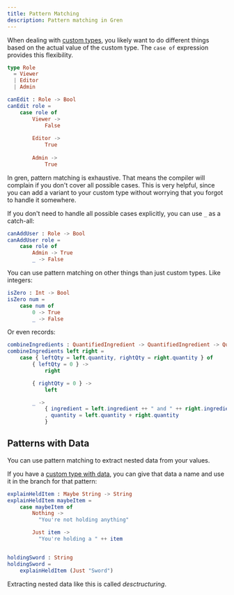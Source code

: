 ```yaml
---
title: Pattern Matching
description: Pattern matching in Gren
---
```


When dealing with [custom types](/book/syntax/custom_types/), you likely want to do different things based on the actual value of the custom type. The `case of` expression provides this flexibility.

```elm
type Role
  = Viewer
  | Editor
  | Admin

canEdit : Role -> Bool
canEdit role =
    case role of
        Viewer ->
            False
        
        Editor ->
            True
        
        Admin ->
            True
```

In gren, pattern matching is exhaustive.
That means the compiler will complain if you don't cover all possible cases.
This is very helpful, since you can add a variant to your custom type without worrying that you forgot to handle it somewhere.

If you don't need to handle all possible cases explicitly, you can use `_` as a catch-all:

```elm
canAddUser : Role -> Bool
canAddUser role =
    case role of
        Admin -> True
        _ -> False
```

You can use pattern matching on other things than just custom types. Like integers:

```elm
isZero : Int -> Bool
isZero num =
    case num of
        0 -> True
        _ -> False
```

Or even records:

```elm
combineIngredients : QuantifiedIngredient -> QuantifiedIngredient -> QuantifiedIngredient
combineIngredients left right =
    case { leftQty = left.quantity, rightQty = right.quantity } of
        { leftQty = 0 } ->
            right

        { rightQty = 0 } ->
            left

        _ ->
            { ingredient = left.ingredient ++ " and " ++ right.ingredient
            , quantity = left.quantity + right.quantity
            }
```

## Patterns with Data

You can use pattern matching to extract nested data from your values.

If you have a [custom type with data](/book/syntax/custom_types/#types-with-data), you can give that data a name and use it in the branch for that pattern:

```elm
explainHeldItem : Maybe String -> String
explainHeldItem maybeItem =
    case maybeItem of
        Nothing ->
          "You're not holding anything"

        Just item ->
          "You're holding a " ++ item


holdingSword : String
holdingSword =
    explainHeldItem (Just "Sword")
```

Extracting nested data like this is called _desctructuring_.
